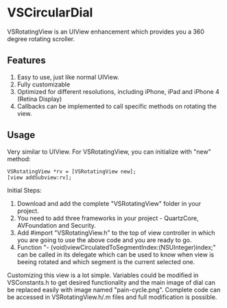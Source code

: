 VSCircularDial
================================

VSRotatingView is an UIView enhancement which provides you a 360 degree rotating scroller.


Features
---------

1. Easy to use, just like normal UIView.
2. Fully customizable
3. Optimized for different resolutions, including iPhone, iPad and iPhone 4 (Retina Display)
4. Callbacks can be implemented to call specific methods on rotating the view.


Usage
-----

Very similar to UIView. For VSRotatingView, you can initialize with "new" method:

    VSRotatingView *rv = [VSRotatingView new];
    [view addSubview:rv];


Initial Steps:

1. Download and add the complete "VSRotatingView" folder in your project.
2. You need to add three frameworks in your project - QuartzCore, AVFoundation and Security.
3. Add #import "VSRotatingView.h" to the top of view controller in which you are going to use the above code and you are ready to go.
4. Function "- (void)viewCirculatedToSegmentIndex:(NSUInteger)index;" can be called in its delegate which can be used to know when view is beeing rotated and which segment is the current selected one. 

Customizing this view is a lot simple. Variables could be modified in VSConstants.h to get desired functionality and the main image of dial can be replaced easily with image named "pain-cycle.png". Complete code can be accessed in VSRotatingView.h/.m files and full modification is possible.

